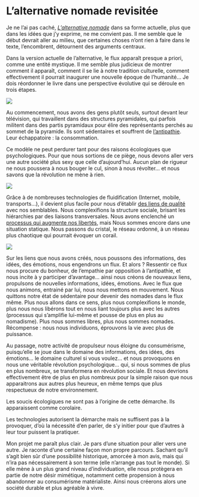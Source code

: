 # L’alternative nomade revisitée

Je ne l’ai pas caché, [*L’alternative nomade*](https://tcrouzet.com/alternative-nomade/) dans sa forme actuelle, plus que dans les idées que j’y exprime, ne me convient pas. Il me semble que le début devrait aller au milieu, que certaines choses n’ont rien à faire dans le texte, l’encombrent, détournent des arguments centraux.<span id="more-16654"></span>

Dans la version actuelle de l’alternative, le flux apparaît presque a priori, comme une entité mystique. Il me semble plus judicieux de montrer comment il apparaît, comment il se lie à notre tradition culturelle, comment effectivement il pourrait inaugurer une nouvelle époque de l’humanité… Je dois réordonner le livre dans une perspective évolutive qui se déroule en trois étapes.

![](https://tcrouzet.com/images_tc/2010/05/an1.png)

Au commencement, nous avons des gens plutôt seuls, surtout devant leur télévision, qui travaillent dans des structures pyramidales, qui parfois militent dans des partis pyramidaux pour élire des représentants perchés au sommet de la pyramide. Ils sont sédentaires et souffrent de [l’antipathie](http://www.journaldumauss.net/spip.php?article553). Leur échappatoire : la consommation.

Ce modèle ne peut perdurer tant pour des raisons écologiques que psychologiques. Pour que nous sortions de ce piège, nous devons aller vers une autre société plus sexy que celle d’aujourd’hui. Aucun plan de rigueur ne nous poussera à nous bouger le cul, sinon à nous révolter… et nous savons que la révolution ne mène à rien.

![](https://tcrouzet.com/images_tc/2010/05/an2.png)

Grâce à de nombreuses technologies de fluidification (Internet, mobile, transports…), il devient plus facile pour nous d’établir [des liens de qualité](https://tcrouzet.com/2010/05/13/qualite-des-liens/) avec nos semblables. Nous complexifions la structure sociale, brisant les hiérarchies par des liaisons transversales. Nous avons enclenché un [processus qui augmente nos libertés](https://tcrouzet.com/2010/05/08/la-liberte-le-lien/), mais Nous sommes encore dans une situation statique. Nous passons du cristal, le réseau ordonné, à un réseau plus chaotique qui pourrait évoquer un corail.

![](https://tcrouzet.com/images_tc/2010/05/an3.png)

Sur les liens que nous avons créés, nous poussons des informations, des idées, des émotions, nous engendrons un flux. Et alors ? Ressentir ce flux nous procure du bonheur, de l’empathie par opposition à l’antipathie, et nous incite à y participer d’avantage… ainsi nous créons de nouveaux liens, propulsons de nouvelles informations, idées, émotions. Avec le flux que nous animons, entrainé par lui, nous nous mettons en mouvement. Nous quittons notre état de sédentaire pour devenir des nomades dans le flux même. Plus nous allons dans ce sens, plus nous complexifions le monde, plus nous nous libérons tout en nous liant toujours plus avec les autres (processus qui s’amplifie lui-même et pousse de plus en plus au nomadisme). Plus nous sommes libres, plus nous sommes nomades. Récompense : nous nous individuons, éprouvons la vie avec plus de puissance.

Au passage, notre activité de propulseur nous éloigne du consumérisme, puisqu’elle se joue dans le domaine des informations, des idées, des émotions… le domaine culturel si vous voulez… et nous provoquons en nous une véritable révolution psychologique… qui, si nous sommes de plus en plus nombreux, se transformera en révolution sociale. Et nous devrions effectivement être de plus en plus nombreux pour la simple raison que nous apparaitrons aux autres plus heureux, en même temps que plus respectueux de notre environnement.

Les soucis écologiques ne sont pas à l’origine de cette démarche. Ils apparaissent comme corolaire.

Les technologies autorisent la démarche mais ne suffisent pas à la provoquer, d’où la nécessité d’en parler, de s’y initier pour que d’autres à leur tour puissent la pratiquer.

Mon projet me paraît plus clair. Je pars d’une situation pour aller vers une autre. Je raconte d’une certaine façon mon propre parcours. Sachant qu’il s’agit bien sûr d’une possibilité historique, amorcée à mon avis, mais qui n’ira pas nécessairement à son terme (elle n’arrange pas tout le monde). Si elle mène à un plus grand niveau d’individuation, elle nous protègera en partie de notre désir mimétique, notamment cette propension à nous abandonner au consumérisme matérialiste. Ainsi nous créerons alors une société durable et plus agréable à vivre.